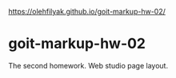 https://olehfilyak.github.io/goit-markup-hw-02/
# goit-markup-hw-02
The second homework. Web studio page layout.
